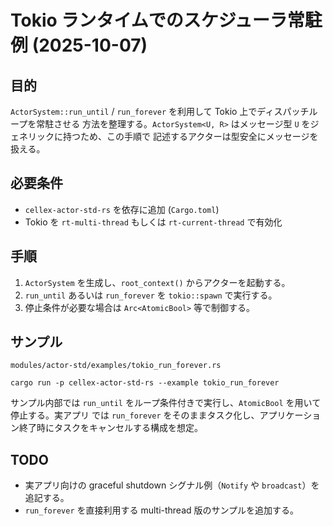 # Tokio ランタイムでのスケジューラ常駐例 (2025-10-07)

## 目的
`ActorSystem::run_until` / `run_forever` を利用して Tokio 上でディスパッチループを常駐させる
方法を整理する。`ActorSystem<U, R>` はメッセージ型 `U` をジェネリックに持つため、この手順で
記述するアクターは型安全にメッセージを扱える。

## 必要条件
- `cellex-actor-std-rs` を依存に追加 (`Cargo.toml`)
- Tokio を `rt-multi-thread` もしくは `rt-current-thread` で有効化

## 手順
1. `ActorSystem` を生成し、`root_context()` からアクターを起動する。
2. `run_until` あるいは `run_forever` を `tokio::spawn` で実行する。
3. 停止条件が必要な場合は `Arc<AtomicBool>` 等で制御する。

## サンプル
`modules/actor-std/examples/tokio_run_forever.rs`

```shell
cargo run -p cellex-actor-std-rs --example tokio_run_forever
```

サンプル内部では `run_until` をループ条件付きで実行し、`AtomicBool` を用いて停止する。実アプリ
では `run_forever` をそのままタスク化し、アプリケーション終了時にタスクをキャンセルする構成を想定。

## TODO
- 実アプリ向けの graceful shutdown シグナル例（`Notify` や `broadcast`）を追記する。
- `run_forever` を直接利用する multi-thread 版のサンプルを追加する。
